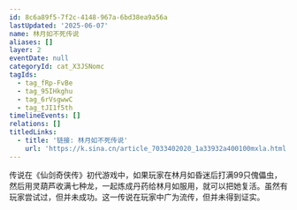 ```yaml
---
id: 8c6a89f5-7f2c-4148-967a-6bd38ea9a56a
lastUpdated: '2025-06-07'
name: 林月如不死传说
aliases: []
layer: 2
eventDate: null
categoryId: cat_X3JSNomc
tagIds:
  - tag_fRp-FvBe
  - tag_95IHkghu
  - tag_6rVsgwwC
  - tag_tJI1f5th
timelineEvents: []
relations: []
titledLinks:
  - title: '链接: 林月如不死传说'
    url: 'https://k.sina.cn/article_7033402020_1a33932a400100mxla.html'
---
```

传说在《仙剑奇侠传》初代游戏中，如果玩家在林月如昏迷后打满99只傀儡虫，然后用灵葫芦收满七种龙，一起炼成丹药给林月如服用，就可以把她复活。虽然有玩家尝试过，但并未成功。这一传说在玩家中广为流传，但并未得到证实。
